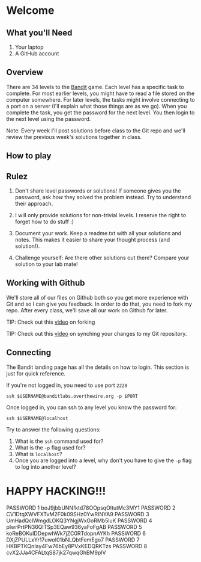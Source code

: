 # Welcome

## What you'll Need

1. Your laptop
2. A GitHub account

## Overview

There are 34 levels to the [Bandit](http://overthewire.org/wargames/bandit/)
game. Each level has a specific task to complete. For most earlier levels,
you might have to read a file stored on the computer somewhere. For later
levels, the tasks might involve connecting to a port on a server (I'll
explain what those things are as we go). When you complete the task, you get
the password for the next level. You then login to the next level using the
password.

Note: Every week I'll post solutions before class to the Git repo and we'll review
the previous week's solutions together in class.

## How to play

## Rulez

1. Don't share level passwords or solutions! If someone gives you the
password, ask *how* they solved the problem instead. Try to understand their
approach.

2. I will only provide solutions for non-trivial levels. I reserve the right
to forget how to do stuff :)

3. Document your work. Keep a readme.txt with all your solutions and notes.
This makes it easier to share your thought process (and solution!).

4. Challenge yourself: Are there other solutions out there? Compare your
solution to your lab mate!

## Working with Github

We'll store all of our files on Github both so you get more experience with
Git and so I can give you feedback. In order to do that, you need to fork my
repo. After every class, we'll save all our work on Github for later.

TIP: Check out this [video](https://www.youtube.com/watch?v=f5grYMXbAV0) on
forking

TIP: Check out this [video](https://www.youtube.com/watch?v=-zvHQXnBO6c) on
synching your changes to my Git repository.

## Connecting

The Bandit landing page has all the details on how to login. This section is
just for quick reference.

If you're not logged in, you need to use port `2220`

`ssh $USERNAME@banditlabs.overthewire.org -p $PORT`

Once logged in, you can ssh to any level you know the password for:

`ssh $USERNAME@localhost`

Try to answer the following questions:

1. What is the `ssh` command used for?
2. What is the `-p` flag used for?
3. What is `localhost`?
4. Once you are logged into a level, why don't you have to give the `-p` flag to log into another level?

# HAPPY HACKING!!!
PASSWORD 1 boJ9jbbUNNfktd78OOpsqOltutMc3MY1
PASSWORD 2 CV1DtqXWVFXTvM2F0k09SHz0YwRINYA9
PASSWORD 3 UmHadQclWmgdLOKQ3YNgjWxGoRMb5luK
PASSWORD 4 pIwrPrtPN36QITSp3EQaw936yaFoFgAB
PASSWORD 5 koReBOKuIDDepwhWk7jZC0RTdopnAYKh
PASSWORD 6 DXjZPULLxYr17uwoI01bNLQbtFemEgo7
PASSWORD 7 HKBPTKQnIay4Fw76bEy8PVxKEDQRKTzs
PASSWORD 8 cvX2JJa4CFALtqS87jk27qwqGhBM9plV
